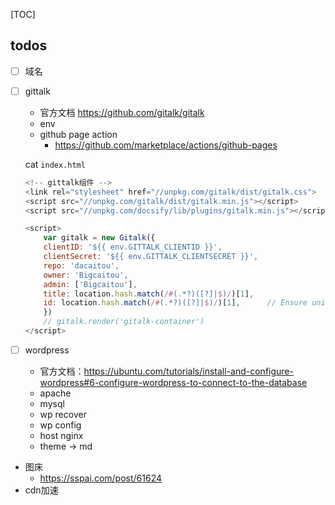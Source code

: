 [TOC]
## todos
* [ ] 域名
* [ ] gittalk
    * 官方文档 https://github.com/gitalk/gitalk
    * env
    * github page action
        * https://github.com/marketplace/actions/github-pages
    
    cat `index.html`

    ```js
    <!-- gittalk组件 -->
    <link rel="stylesheet" href="//unpkg.com/gitalk/dist/gitalk.css">
    <script src="//unpkg.com/gitalk/dist/gitalk.min.js"></script>
    <script src="//unpkg.com/docsify/lib/plugins/gitalk.min.js"></script>
    
    <script>
        var gitalk = new Gitalk({
        clientID: '${{ env.GITTALK_CLIENTID }}',
        clientSecret: '${{ env.GITTALK_CLIENTSECRET }}',
        repo: 'dacaitou',
        owner: 'Bigcaitou',
        admin: ['Bigcaitou'],
        title: location.hash.match(/#(.*?)([?]|$)/)[1],
        id: location.hash.match(/#(.*?)([?]|$)/)[1],      // Ensure uniqueness and length less than 50
        })
        // gitalk.render('gitalk-container')
    </script>
    ```
* [ ] wordpress
    * 官方文档：https://ubuntu.com/tutorials/install-and-configure-wordpress#6-configure-wordpress-to-connect-to-the-database
    * apache
    * mysql
    * wp recover
    * wp config
    * host nginx
    * theme → md
* 图床
    * https://sspai.com/post/61624
* cdn加速
